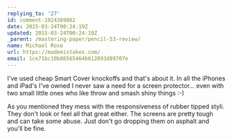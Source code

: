 ```yaml
---
replying_to: '27'
id: comment-1924389862
date: 2015-03-24T00:24:19Z
updated: 2015-03-24T00:24:19Z
_parent: /mastering-paper/pencil-53-review/
name: Michael Rose
url: https://mademistakes.com/
email: 1ce71bc10b86565464b612093d89707e
---
```


I've used cheap Smart Cover knockoffs and that's about it. In all the iPhones
and iPad's I've owned I never saw a need for a screen protector... even with two
small little ones who like throw and smash shiny things :-)

As you mentioned they mess with the responsiveness of rubber tipped styli. They
don't look or feel all that great either. The screens are pretty tough and can
take some abuse. Just don't go dropping them on asphalt and you'll be fine.
